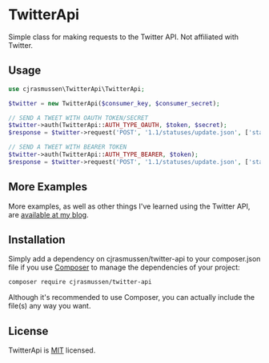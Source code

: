 # TwitterApi

Simple class for making requests to the Twitter API.  Not affiliated with Twitter.


## Usage

```php
use cjrasmussen\TwitterApi\TwitterApi;

$twitter = new TwitterApi($consumer_key, $consumer_secret);

// SEND A TWEET WITH OAUTH TOKEN/SECRET
$twitter->auth(TwitterApi::AUTH_TYPE_OAUTH, $token, $secret);
$response = $twitter->request('POST', '1.1/statuses/update.json', ['status' => 'Tweet text']);

// SEND A TWEET WITH BEARER TOKEN
$twitter->auth(TwitterApi::AUTH_TYPE_BEARER, $token);
$response = $twitter->request('POST', '1.1/statuses/update.json', ['status' => 'Tweet text']);
```

## More Examples

More examples, as well as other things I've learned using the Twitter API, are [available at my blog](https://blog.cjr.dev/tag/trello-automation/).

## Installation

Simply add a dependency on cjrasmussen/twitter-api to your composer.json file if you use [Composer](https://getcomposer.org/) to manage the dependencies of your project:

```sh
composer require cjrasmussen/twitter-api
```

Although it's recommended to use Composer, you can actually include the file(s) any way you want.


## License

TwitterApi is [MIT](http://opensource.org/licenses/MIT) licensed.